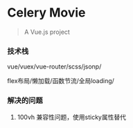 # Celery Movie 

> A Vue.js project

### 技术栈
vue/vuex/vue-router/scss/jsonp/

flex布局/懒加载/函数节流/全局loading/


### 解决的问题
1. 100vh 兼容性问题，使用sticky属性替代


